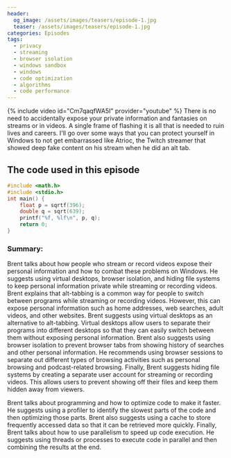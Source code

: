 ```yaml
---
header:
  og_image: /assets/images/teasers/episode-1.jpg
  teaser: /assets/images/teasers/episode-1.jpg
categories: Episodes
tags:
  - privacy
  - streaming
  - browser isolation
  - windows sandbox
  - windows
  - code optimization
  - algorithms
  - code performance
---
```


{% include video id="Cm7qaqfWA5I" provider="youtube" %}
There is no need to accidentally expose your private information and fantasies on streams or in videos. A single frame of flashing it is all that is needed to ruin lives and careers. I'll go over some ways that you can protect yourself in Windows to not get embarrassed like Atrioc, the Twitch streamer that showed deep fake content on his stream when he did an alt tab.

## The code used in this episode
```c
#include <math.h>
#include <stdio.h>
int main() {
	float p = sqrtf(396);
	double q = sqrt(639);
	printf("%f, %lf\n", p, q);
	return 0;
}
```

### Summary:
Brent talks about how people who stream or record videos expose their personal information and how to combat these problems on Windows. He suggests using virtual desktops, browser isolation, and hiding file systems to keep personal information private while streaming or recording videos. Brent explains that alt-tabbing is a common way for people to switch between programs while streaming or recording videos. However, this can expose personal information such as home addresses, web searches, adult videos, and other websites. Brent suggests using virtual desktops as an alternative to alt-tabbing. Virtual desktops allow users to separate their programs into different desktops so that they can easily switch between them without exposing personal information. Brent also suggests using browser isolation to prevent browser tabs from showing history of searches and other personal information. He recommends using browser sessions to separate out different types of browsing activities such as personal browsing and podcast-related browsing. Finally, Brent suggests hiding file systems by creating a separate user account for streaming or recording videos. This allows users to prevent showing off their files and keep them hidden away from viewers.

Brent talks about programming and how to optimize code to make it faster. He suggests using a profiler to identify the slowest parts of the code and then optimizing those parts. Brent also suggests using a cache to store frequently accessed data so that it can be retrieved more quickly. Finally, Brent talks about how to use parallelism to speed up code execution. He suggests using threads or processes to execute code in parallel and then combining the results at the end.
